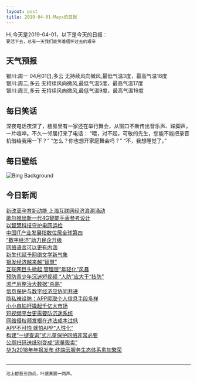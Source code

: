 ```yaml
---
layout: post
title: 2019-04-01-Mayx的日报
---
```


Hi,今天是2019-04-01，以下是今天的日报：<br><small>
要活下去，总有一天我们能笑着缅怀过去的艰辛</small><!--more-->
## 天气预报
银川:周一 04月01日,多云 无持续风向微风,最低气温3度，最高气温18度<br>银川:周二,多云 无持续风向微风,最低气温5度，最高气温17度<br>银川:周三,多云 无持续风向微风,最低气温9度，最高气温19度
## 每日笑话
深夜电话夜深了，楼房里有一家还在举行舞会，从窗口不断传出音乐声、跺脚声，一片喧哗。不久一邻居打来了电话： “喂，对不起，可敬的先生，您能不能把录音机借给我用一下？” “怎么？你也想开家庭舞会吗？” “不，我想睡觉了。”
## 每日壁纸
![Bing Background](https://cn.bing.com/th?id=OHR.EiffelBelow_EN-US6599490334_1920x1080.jpg&rf=NorthMale_1920x1080.jpg&pid=hp "View of Paris, France, with the Eiffel Tower, taken from Notre-Dame Cathedral (© Funny Solution Studio/Shutterstock)")
## 今日新闻

[新改革孕育新动能 上海互联网经济浪潮涌动](http://it.people.com.cn/n1/2019/0401/c1009-31006395.html)   
[歌尔推出新一代4G智能手表参考设计](http://it.people.com.cn/n1/2019/0401/c1009-31006164.html)   
[以智慧科技守护电网运检](http://it.people.com.cn/n1/2019/0401/c1009-31006185.html)   
[中国IT产业发展指数位居全球第四](http://it.people.com.cn/n1/2019/0401/c1009-31005632.html)   
[“数字经济”助力民企升级](http://it.people.com.cn/n1/2019/0401/c1009-31005608.html)   
[网络语言可以更有内涵](http://it.people.com.cn/n1/2019/0401/c1009-31005607.html)   
[新生代赋予网络文学新气象](http://it.people.com.cn/n1/2019/0401/c1009-31005606.html)   
[银发经济越来越“智慧”](http://it.people.com.cn/n1/2019/0401/c1009-31005545.html)   
[互联网巨头掀起 管理层“年轻化”风暴](http://it.people.com.cn/n1/2019/0401/c1009-31005463.html)   
[预防青少年沉迷短视频 “人防”应大于“技防”](http://it.people.com.cn/n1/2019/0401/c1009-31005459.html)   
[须严厉整治大数据“杀熟”](http://it.people.com.cn/n1/2019/0401/c1009-31005501.html)   
[信息保护与数字经济应协同共进](http://it.people.com.cn/n1/2019/0401/c1009-31005514.html)   
[隐私难设防：APP爬取个人信息手段多样](http://it.people.com.cn/n1/2019/0401/c1009-31005509.html)   
[小小自拍杆撬起千亿大市场](http://it.people.com.cn/n1/2019/0401/c1009-31005518.html)   
[短视频平台更需要防沉迷系统](http://it.people.com.cn/n1/2019/0401/c1009-31005443.html)   
[网络侵权频发根在违法成本过低](http://it.people.com.cn/n1/2019/0401/c1009-31005456.html)   
[APP不可怕 就怕APP“人性化”](http://it.people.com.cn/n1/2019/0401/c1009-31005458.html)   
[构建“一键查询”式儿童保护网络非常必要](http://it.people.com.cn/n1/2019/0401/c1009-31005444.html)   
[公厕扫码送纸别变成“流量贩卖”](http://it.people.com.cn/n1/2019/0401/c1009-31005445.html)   
[华为2018年年报发布 终端云服务生态体系愈加繁荣](http://it.people.com.cn/n1/2019/0331/c1009-31005272.html)   
<br />

***

<small>池上碧苔三四点，叶底黄鹂一两声。</small>

